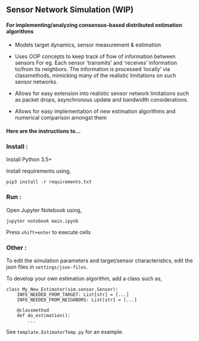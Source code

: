 ## Sensor Network Simulation (WIP)
#### For implementing/analyzing consensus-based distributed estimation algorithms

- Models target dynamics, sensor measurement & estimation
- Uses OOP concepts to keep track of flow of information between sensors
For eg. Each sensor ‘transmits’ and ‘receives’ information to/from its neighbors. The information is processed ‘locally’ via classmethods, mimicking many of the realistic limitations on such sensor networks.

- Allows for easy extension into realistic sensor network limitations such as packet drops, asynchronous update and bandwidth considerations.

- Allows for easy implementation of new estimation algorithms and numerical comparison amongst them

#### Here are the instructions to...
### Install :
Install Python 3.5+

Install requirements using,
```
pip3 install -r requirements.txt
```
### Run :
Open Jupyter Notebook using,
```
jupyter notebook main.ipynb
```
Press `shift+enter` to execute cells
### Other :
To edit the simulation parameters and target/sensor characteristics, edit the json files in `settings/json-files`.

To develop your own estimation algorithm, add a class such as,
```
class My_New_Estimator(sim.sensor.Sensor):
    INFO_NEEDED_FROM_TARGET: List[str] = [...]
    INFO_NEEDED_FROM_NEIGHBORS: List[str] = [...]
    
    @classmethod
    def do_estimation():
        ...

```
See `template.EstimatorTemp.py` for an example.
